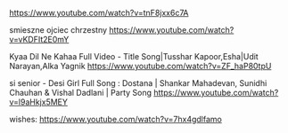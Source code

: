 https://www.youtube.com/watch?v=tnF8jxx6c7A

smieszne ojciec chrzestny https://www.youtube.com/watch?v=vKDFIt2E0mY

Kyaa Dil Ne Kahaa Full Video - Title Song|Tusshar Kapoor,Esha|Udit Narayan,Alka Yagnik https://www.youtube.com/watch?v=ZF_haP80tpU

si senior - Desi Girl Full Song : Dostana | Shankar Mahadevan, Sunidhi Chauhan & Vishal Dadlani | Party Song
https://www.youtube.com/watch?v=l9aHkjx5MEY

wishes:
https://www.youtube.com/watch?v=7hx4gdlfamo